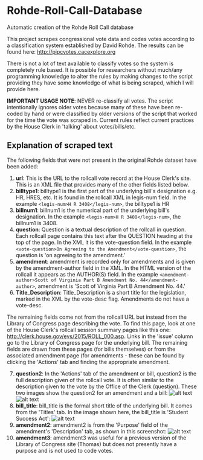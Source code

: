 # Rohde-Roll-Call-Database
Automatic creation of the Rohde Roll Call database

This project scrapes congressional vote data and codes votes according to a classification system established by David Rohde. The results can be found here: <a href="http://pipcvotes.cacexplore.org">http://pipcvotes.cacexplore.org</a>

There is not a lot of text available to classify votes so the system is completely rule based. It is possible for researchers without much/any programming knowledge to alter the rules by making changes to the script providing they have some knowledge of what is being scraped, which I will provide here.

**IMPORTANT USAGE NOTE**: NEVER re-classify all votes. The script intentionally ignores older votes because many of these have been re-coded by hand or were classified by older versions of the script that worked for the time the vote was scraped in. Current rules reflect current practices by the House Clerk in 'talking' about votes/bills/etc.

## Explanation of scraped text

The following fields that were not present in the original Rohde dataset have been added:

1. **url**: This is the URL to the rollcall vote record at the House Clerk's site. This is an XML file that provides many of the other fields listed below.
2. **billtype1**: billtype1 is the first part of the underlying bill's designation e.g. HR, HRES, etc. It is found in the rollcall XML in legis-num field. In the example `<legis-num>H R 3408</legis-num>`, the billtype1 is HR
3. **billnum1**: billnum1 is the numerical part of the underlying bill's designation. In the example `<legis-num>H R 3408</legis-num>`, the billnum1 is 3408.
4. **question**: Question is a textual description of the rollcall in question. Each rollcall page contains this text after the QUESTION heading at the top of the page. In the XML it is the vote-question field. In the example `<vote-question>On Agreeing to the Amendment</vote-question>`, the question is 'on agreeing to the amendment.'
5. **amendment**: amendment is recorded only for amendments and is given by the amendment-author field in the XML. In the HTML version of the rollcall it appears as the AUTHOR(S) field. In the example `<amendment-author>Scott of Virginia Part B Amendment No. 44</amendment-author>`, amendment is 'Scott of Virginia Part B Amendment No. 44.'
6. **Title_Description**: Title_Description is a short title for the legislation, marked in the XML by the vote-desc flag. Amendments do not have a vote-desc.

The remaining fields come not from the rollcall URL but instead from the Library of Congress page describing the vote. To find this page, look at one of the House Clerk's rollcall session summary pages like this one: http://clerk.house.gov/evs/2015/ROLL_000.asp. Links in the 'issue' column go to the Library of Congress page for the underlying bill. The remaining fields are drawn from these pages (for bills themselves) or from the associated amendment page (for amendments - these can be found by clicking the 'Actions' tab and finding the appropriate amendment. 

7. **question2**: In the 'Actions' tab of the amendment or bill, question2 is the full description given of the rollcall vote. It is often similar to the description given to the vote by the Office of the Clerk (question). These two images show the question2 for an amendment and a bill: ![alt text](http://www.austinclemens.com/rohde_rollcalls/assets/question2_1.png "Bill question2") ![alt text](http://www.austinclemens.com/rohde_rollcalls/assets/question2_2.png "Amendment question2")
8. **bill_title**: bill_title is the formal short title of the underlying bill. It comes from the 'Titles' tab. In the image shown here, the bill_title is 'Student Success Act': ![alt text](http://www.austinclemens.com/rohde_rollcalls/assets/titles2.png "Bill title")
9. **amendment2**: amendment2 is from the 'Purpose' field of the amendment's 'Description' tab, as shown in this screenshot: ![alt text](http://www.austinclemens.com/rohde_rollcalls/assets/purpose.png "Amendment2 field")
10. **amendment3**: amendment3 was useful for a previous version of the Library of Congress site (Thomas) but does not presently have a purpose and is not used to code votes.
